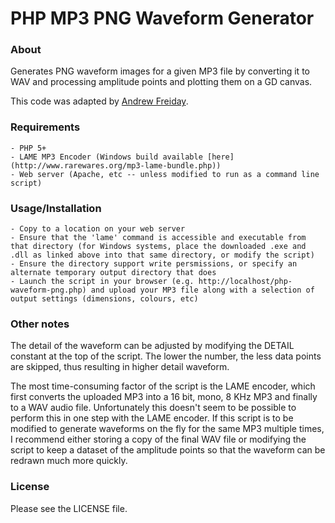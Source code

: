 PHP MP3 PNG Waveform Generator
===

### About

Generates PNG waveform images for a given MP3 file by converting it to WAV and processing amplitude points and plotting them on a GD canvas.

This code was adapted by [Andrew Freiday](http://andrewfreiday.com).

### Requirements

	- PHP 5+
	- LAME MP3 Encoder (Windows build available [here](http://www.rarewares.org/mp3-lame-bundle.php))
	- Web server (Apache, etc -- unless modified to run as a command line script)

### Usage/Installation

	- Copy to a location on your web server
	- Ensure that the 'lame' command is accessible and executable from that directory (for Windows systems, place the downloaded .exe and .dll as linked above into that same directory, or modify the script)
	- Ensure the directory support write persmissions, or specify an alternate temporary output directory that does
	- Launch the script in your browser (e.g. http://localhost/php-waveform-png.php) and upload your MP3 file along with a selection of output settings (dimensions, colours, etc)

### Other notes

The detail of the waveform can be adjusted by modifying the DETAIL constant at the top of the script. The lower the number, the less data points are skipped, thus resulting in higher detail waveform.

The most time-consuming factor of the script is the LAME encoder, which first converts the uploaded MP3 into a 16 bit, mono, 8 KHz MP3 and finally to a WAV audio file. Unfortunately this doesn't seem to be possible to perform this in one step with the LAME encoder. If this script is to be modified to generate waveforms on the fly for the same MP3 multiple times, I recommend either storing a copy of the final WAV file or modifying the script to keep a dataset of the amplitude points so that the waveform can be redrawn much more quickly.

### License

Please see the LICENSE file.